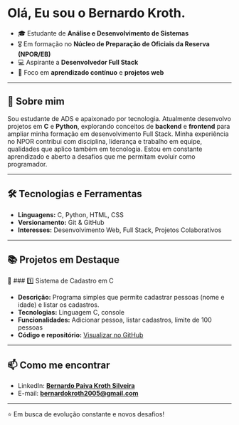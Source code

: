 # Olá, Eu sou o Bernardo Kroth.

* 🎓 Estudante de **Análise e Desenvolvimento de Sistemas** 
* 🎖️ Em formação no **Núcleo de Preparação de Oficiais da Reserva (NPOR/EB)** 
* 💻 Aspirante a **Desenvolvedor Full Stack** 
* 🌱 Foco em **aprendizado contínuo** e **projetos web**

---

## 🚀 Sobre mim

Sou estudante de ADS e apaixonado por tecnologia. Atualmente desenvolvo projetos em **C** e **Python**, explorando conceitos de **backend** e **frontend** para ampliar minha formação em desenvolvimento Full Stack.
Minha experiência no NPOR contribui com disciplina, liderança e trabalho em equipe, qualidades que aplico também em tecnologia.
Estou em constante aprendizado e aberto a desafios que me permitam evoluir como programador.

---

## 🛠️ Tecnologias e Ferramentas

* **Linguagens:** C, Python, HTML, CSS
* **Versionamento:** Git & GitHub
* **Interesses:** Desenvolvimento Web, Full Stack, Projetos Colaborativos

---

## 📚 Projetos em Destaque

🔹 ### 1️⃣ Sistema de Cadastro em C
- **Descrição:** Programa simples que permite cadastrar pessoas (nome e idade) e listar os cadastros.
- **Tecnologias:** Linguagem C, console
- **Funcionalidades:** Adicionar pessoa, listar cadastros, limite de 100 pessoas
- **Código e repositório:** [Visualizar no GitHub](https://github.com/Bernardokrothh/projeto-c-cadastro)
---

## 📫 Como me encontrar

* LinkedIn: [**Bernardo Paiva Kroth Silveira**](https://www.linkedin.com/in/bernardo-paiva-kroth-silveira-96a8b737b/)
* E-mail: **[bernardokroth2005@gmail.com](mailto:bernardokroth2005@gmail.com)**

---

⭐ Em busca de evolução constante e novos desafios!
